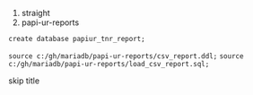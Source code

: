 1. straight
2. papi-ur-reports

`create database papiur_tnr_report;`

`source c:/gh/mariadb/papi-ur-reports/csv_report.ddl;`
`source c:/gh/mariadb/papi-ur-reports/load_csv_report.sql;`

skip title